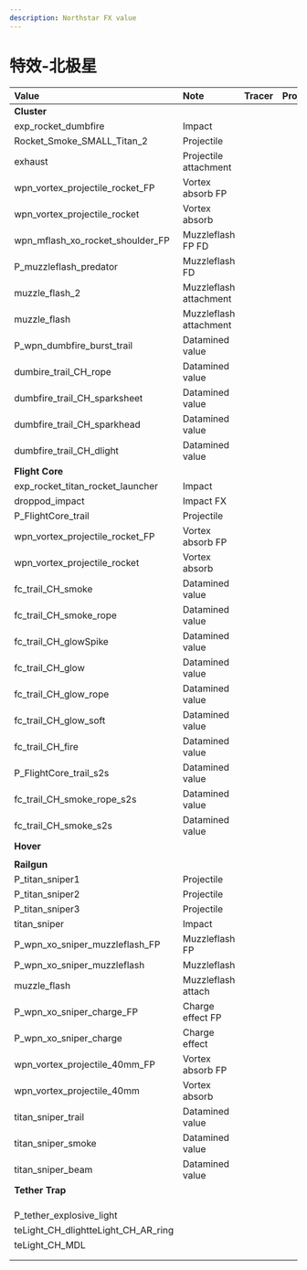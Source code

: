 ```yaml
---
description: Northstar FX value
---
```


# 特效-北极星



| Value | Note | Tracer | Projectile | Muzzleflash |
| :--- | :--- | :--- | :--- | :--- |
| **Cluster** |  |  |  |  |
| exp\_rocket\_dumbfire | Impact |  |  |  |
| Rocket\_Smoke\_SMALL\_Titan\_2 | Projectile |  |  |  |
| exhaust | Projectile attachment |  |  |  |
| wpn\_vortex\_projectile\_rocket\_FP | Vortex absorb FP |  |  |  |
| wpn\_vortex\_projectile\_rocket | Vortex absorb |  |  |  |
| wpn\_mflash\_xo\_rocket\_shoulder\_FP | Muzzleflash FP FD |  |  |  |
| P\_muzzleflash\_predator | Muzzleflash FD |  |  |  |
| muzzle\_flash\_2 | Muzzleflash attachment |  |  |  |
| muzzle\_flash | Muzzleflash attachment |  |  |  |
| P\_wpn\_dumbfire\_burst\_trail | Datamined value |  |  |  |
| dumbire\_trail\_CH\_rope | Datamined value |  |  |  |
| dumbfire\_trail\_CH\_sparksheet | Datamined value |  |  |  |
| dumbfire\_trail\_CH\_sparkhead | Datamined value |  |  |  |
| dumbfire\_trail\_CH\_dlight | Datamined value |  |  |  |
| **Flight Core** |  |  |  |  |
| exp\_rocket\_titan\_rocket\_launcher | Impact |  |  |  |
| droppod\_impact | Impact FX |  |  |  |
| P\_FlightCore\_trail | Projectile |  |  |  |
| wpn\_vortex\_projectile\_rocket\_FP | Vortex absorb FP |  |  |  |
| wpn\_vortex\_projectile\_rocket | Vortex absorb |  |  |  |
| fc\_trail\_CH\_smoke | Datamined value |  |  |  |
| fc\_trail\_CH\_smoke\_rope | Datamined value |  |  |  |
| fc\_trail\_CH\_glowSpike | Datamined value |  |  |  |
| fc\_trail\_CH\_glow | Datamined value |  |  |  |
| fc\_trail\_CH\_glow\_rope | Datamined value |  |  |  |
| fc\_trail\_CH\_glow\_soft | Datamined value |  |  |  |
| fc\_trail\_CH\_fire | Datamined value |  |  |  |
| P\_FlightCore\_trail\_s2s | Datamined value |  |  |  |
| fc\_trail\_CH\_smoke\_rope\_s2s | Datamined value |  |  |  |
| fc\_trail\_CH\_smoke\_s2s | Datamined value |  |  |  |
| **Hover** |  |  |  |  |
|  |  |  |  |  |
| **Railgun** |  |  |  |  |
| P\_titan\_sniper1 | Projectile |  |  |  |
| P\_titan\_sniper2 | Projectile |  |  |  |
| P\_titan\_sniper3 | Projectile |  |  |  |
| titan\_sniper | Impact |  |  |  |
| P\_wpn\_xo\_sniper\_muzzleflash\_FP | Muzzleflash FP |  |  |  |
| P\_wpn\_xo\_sniper\_muzzleflash | Muzzleflash |  |  |  |
| muzzle\_flash | Muzzleflash attach |  |  |  |
| P\_wpn\_xo\_sniper\_charge\_FP | Charge effect FP |  |  |  |
| P\_wpn\_xo\_sniper\_charge | Charge effect |  |  |  |
| wpn\_vortex\_projectile\_40mm\_FP | Vortex absorb FP |  |  |  |
| wpn\_vortex\_projectile\_40mm | Vortex absorb |  |  |  |
| titan\_sniper\_trail | Datamined value |  |  |  |
| titan\_sniper\_smoke | Datamined value |  |  |  |
| titan\_sniper\_beam | Datamined value |  |  |  |
| **Tether Trap** |  |  |  |  |
|  |  |  |  |  |
|  |  |  |  |  |
|  |  |  |  |  |
| P\_tether\_explosive\_light |  |  |  |  |
| teLight\_CH\_dlightteLight\_CH\_AR\_ring |  |  |  |  |
| teLight\_CH\_MDL |  |  |  |  |
|  |  |  |  |  |
|  |  |  |  |  |

